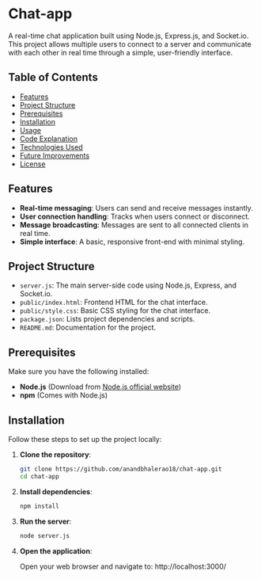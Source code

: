 ﻿# Chat-app

A real-time chat application built using Node.js, Express.js, and Socket.io. This project allows multiple users to connect to a server and communicate with each other in real time through a simple, user-friendly interface.

## Table of Contents

- [Features](#features)
- [Project Structure](#project-structure)
- [Prerequisites](#prerequisites)
- [Installation](#installation)
- [Usage](#usage)
- [Code Explanation](#code-explanation)
- [Technologies Used](#technologies-used)
- [Future Improvements](#future-improvements)
- [License](#license)

## Features

- **Real-time messaging**: Users can send and receive messages instantly.
- **User connection handling**: Tracks when users connect or disconnect.
- **Message broadcasting**: Messages are sent to all connected clients in real time.
- **Simple interface**: A basic, responsive front-end with minimal styling.

## Project Structure


- `server.js`: The main server-side code using Node.js, Express, and Socket.io.
- `public/index.html`: Frontend HTML for the chat interface.
- `public/style.css`: Basic CSS styling for the chat interface.
- `package.json`: Lists project dependencies and scripts.
- `README.md`: Documentation for the project.

## Prerequisites

Make sure you have the following installed:

- **Node.js** (Download from [Node.js official website](https://nodejs.org/))
- **npm** (Comes with Node.js)

## Installation

Follow these steps to set up the project locally:

1. **Clone the repository**:

    ```bash
    git clone https://github.com/anandbhalerao18/chat-app.git
    cd chat-app
    ```

2. **Install dependencies**:

    ```bash
    npm install
    ```

3. **Run the server**:

    ```bash
    node server.js
    ```

4. **Open the application**:

   Open your web browser and navigate to:
   http://localhost:3000/

